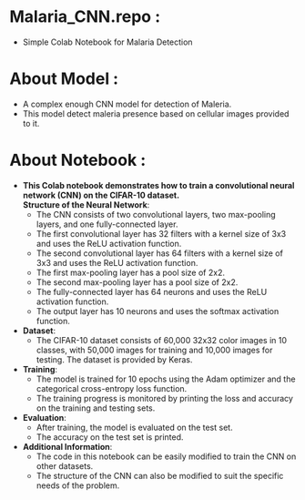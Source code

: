 # Malaria_CNN.repo :
- Simple Colab Notebook for Malaria Detection
# About Model :
- A complex enough CNN model for detection of Maleria.
- This model detect maleria presence based on cellular images provided to it.
# About Notebook :
- <b>This Colab notebook demonstrates how to train a convolutional neural network (CNN) on the CIFAR-10 dataset.<br>Structure of the Neural Network</b>:
    - The CNN consists of two convolutional layers, two max-pooling layers, and one fully-connected layer.
    - The first convolutional layer has 32 filters with a kernel size of 3x3 and uses the ReLU activation function.
    - The second convolutional layer has 64 filters with a kernel size of 3x3 and uses the ReLU activation function.
    - The first max-pooling layer has a pool size of 2x2.
    - The second max-pooling layer has a pool size of 2x2.
    - The fully-connected layer has 64 neurons and uses the ReLU activation function.
    - The output layer has 10 neurons and uses the softmax activation function.
- <b>Dataset</b>:
  - The CIFAR-10 dataset consists of 60,000 32x32 color images in 10 classes, with 50,000 images for training and 10,000 images for testing.
    The dataset is provided by Keras.
- <b>Training</b>:
  - The model is trained for 10 epochs using the Adam optimizer and the categorical cross-entropy loss function.
  - The training progress is monitored by printing the loss and accuracy on the training and testing sets.
- <b>Evaluation</b>:
  - After training, the model is evaluated on the test set.
  - The accuracy on the test set is printed.
- <b>Additional Information</b>:
  - The code in this notebook can be easily modified to train the CNN on other datasets.
  - The structure of the CNN can also be modified to suit the specific needs of the problem.
